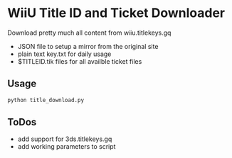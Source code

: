 # WiiU Title ID and Ticket Downloader
Download pretty much all content from wiiu.titlekeys.gq
* JSON file to setup a mirror from the original site
* plain text key.txt for daily usage
* $TITLEID.tik files for all availble ticket files

## Usage
```bash
python title_download.py
```

## ToDos
* add support for 3ds.titlekeys.gq
* add working parameters to script
